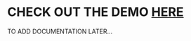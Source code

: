 # CHECK OUT THE DEMO [HERE]( https://leanseverino1022.github.io/dragToScroll/)

TO ADD DOCUMENTATION LATER...

